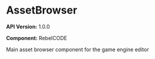 # AssetBrowser

**API Version:** 1.0.0

**Component:** RebelCODE

Main asset browser component for the game engine editor

